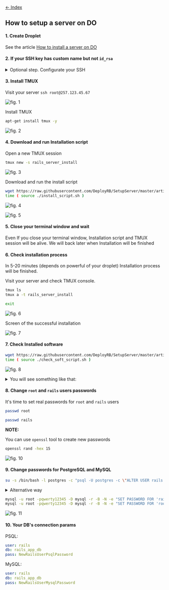 [&larr; Index](../README.md)

## How to setup a server on DO

#### 1. Create Droplet

See the article [How to install a server on DO](../article-1/README.md)

#### 2. If your SSH key has custom name but not `id_rsa`

<details>
  <summary>Optional step. Configurate your SSH</summary>

**Do it only if the name of your SSH key is not `id_rsa`**

```sh
[edit tool] ~/.ssh/config
```

Add the followig lines (do not forget to do required changes)

```sh
Host my_rails_server 257.123.45.67
  HostName 257.123.45.67
  IdentityFile ~/.ssh/my_rsa_key
  ForwardAgent yes
```

_This is an optional step._

Authorize your public key on your new Server.

```sh
cat ~/.ssh/my_rsa_key.pub | ssh root@257.123.45.67 'cat >> ~/.ssh/authorized_keys'
```

</details>

#### 3. Install TMUX

Visit your server `ssh root@257.123.45.67`

![fig. 1](1.png)

Install TMUX

```sh
apt-get install tmux -y
```

![fig. 2](2.png)

#### 4. Download and run Installation script

Open a new TMUX session

```sh
tmux new -s rails_server_install
```

![fig. 3](3.png)

Download and run the install script

```sh
wget https://raw.githubusercontent.com/DeployRB/SetupServer/master/article-2/install_script.sh
time ( source ./install_script.sh )
```

![fig. 4](4.png)

![fig. 5](5.png)

#### 5. Close your terminal window and wait

Even If you close your terminal window, Installation script and TMUX session will be alive. We will back later when Installation will be finished

#### 6. Check installation process

In 5-20 minutes (depends on powerful of your droplet) Installation process will be finished.

Visit your server and check TMUX console.

```sh
tmux ls
tmux a -t rails_server_install

exit
```

![fig. 6](6.png)

Screen of the successful installation

![fig. 7](7.png)

#### 7. Check Installed software

```sh
wget https://raw.githubusercontent.com/DeployRB/SetupServer/master/article-2/check_soft_script.sh
time ( source ./check_soft_script.sh )
```

![fig. 8](8.png)

<details>
  <summary>You will see something like that:</summary>

![fig. 9](9.png)

```sh
Linux 3.16.0-4-amd64 1 SMP Debian 3.16.7-ckt25-2+deb8u3 (2016-07-02) x86_64 GNU/Linux
PRETTY_NAME="Debian GNU/Linux 8 (jessie)" NAME="Debian GNU/Linux" VERSION_ID="8" VERSION="8 (jessie)"

Check LANG vars:

LANGUAGE has value: en_US:en
LANG has value: en_US.UTF-8
LC_ALL has value: en_US.UTF-8
LC_CTYPE has value: en_US.UTF-8

Programming Langs:

 rvm : Not found
 /usr/bin/ruby
 /usr/bin/node
 /usr/bin/python

Converters:

 /usr/bin/convert

CacheStores:

 /usr/local/bin/redis-server

DataBases:

 /usr/bin/psql
 /usr/bin/mysql

Search:

 /usr/bin/searchd

Helpers:

 /usr/bin/git
 /usr/bin/tmux
 /usr/local/bin/pygmentize

Image Optimizers:

 /usr/bin/gifsicle
 /usr/bin/jhead
 /usr/bin/jpegoptim
 /usr/bin/jpegtran
 /usr/bin/optipng
 /usr/bin/pngcrush
 /usr/bin/pngout
 /usr/bin/pngquant

WebServer:

 /usr/sbin/nginx
```

</details>


#### 8. Change `root` and `rails` users passwords

It's time to set real passwords for `root` and `rails` users

```sh
passwd root

passwd rails
```

**NOTE:**

You can use `openssl` tool to create new passwords

```sh
openssl rand -hex 15
```

![fig. 10](10.png)

#### 9. Change passwords for PostgreSQL and MySQL

```sh
su -s /bin/bash -l postgres -c "psql -U postgres -c \"ALTER USER rails WITH PASSWORD 'NewRailsUserPsqlPassword';\""
```

<details>
  <summary>Alternative way</summary>

```sh
su - postgres
psql
ALTER USER rails WITH PASSWORD 'NewRailsUserPsqlPassword';
\q
exit
```

</details>



```sh
mysql -u root -pqwerty12345 -D mysql -r -B -N -e "SET PASSWORD FOR 'rails'@'localhost' = PASSWORD('NewRailsUserMysqlPassword')"
mysql -u root -pqwerty12345 -D mysql -r -B -N -e "SET PASSWORD FOR 'root'@'localhost' = PASSWORD('NewRootUserMysqlPassword')"
```

![fig. 11](11.png)

#### 10. Your DB's connection params

PSQL:

```yml
user: rails
db: rails_app_db
pass: NewRailsUserPsqlPassword
```

MySQL:

```yml
user: rails
db: rails_app_db
pass: NewRailsUserMysqlPassword
```
